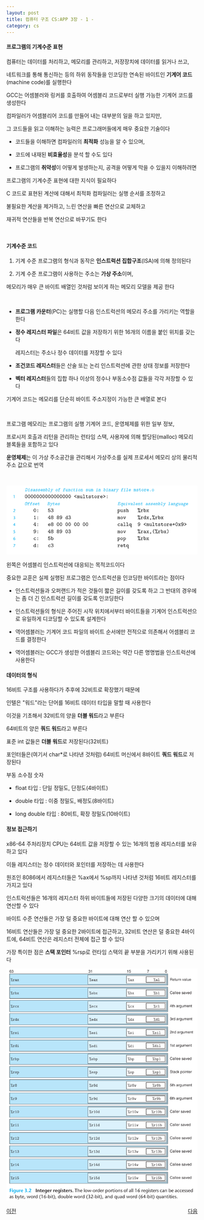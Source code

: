 ```yaml
---
layout: post
title: 컴퓨터 구조 CS:APP 3장 - 1 -
category: cs
---
```


#### 프로그램의 기계수준 표현

컴퓨터는 데이터를 처리하고, 메모리를 관리하고, 저장장치에 데이터를 읽거나 쓰고,

네트워크를 통해 통신하는 등의 하위 동작들을 인코딩한 연속된 바이트인 **기계어 코드**(machine code)를 실행한다

GCC는 어셈블러와 링커를 호출하여 어셈블리 코드로부터 실행 가능한 기계어 코드를 생성한다

컴파일러가 어셈블리어 코드를 만들어 내는 대부분의 일을 하고 있지만,

그 코드들을 읽고 이해하는 능력은 프로그래머들에게 매우 중요한 기술이다

- 코드들을 이해하면 컴파일러의 **최적화** 성능을 알 수 있으며,

- 코드에 내재된 **비효율성**을 분석 할 수도 있다

- 프로그램의 **취약성**이 어떻게 발생하는지, 공격을 어떻게 막을 수 있을지 이해하려면

프로그램의 기계수준 표현에 대한 지식이 필요하다

C 코드로 표현된 계산에 대해서 최적화 컴파일러는 실행 순서를 조정하고

불필요한 계산을 제거하고, 느린 연산을 빠른 연산으로 교체하고

재귀적 연산들을 반복 연산으로 바꾸기도 한다

&nbsp;

#### 기계수준 코드

1. 기계 수준 프로그램의 형식과 동작은 **인스트럭션 집합구조**(ISA)에 의해 정의된다

2. 기계 수준 프로그램이 사용하는 주소는 **가상 주소**이며,

메모리가 매우 큰 바이트 배열인 것처럼 보이게 하는 메모리 모델을 제공 한다

&nbsp;

- **프로그램 카운터**(PC)는 실행할 다음 인스트럭션의 메모리 주소를 가리키는 역할을 한다

- **정수 레지스터 파일**은 64비트 값을 저장하기 위한 16개의 이름을 붙인 위치를 갖는다

  레지스터는 주소나 정수 데이터를 저장할 수 있다

- **조건코드 레지스터**들은 산술 또는 논리 인스트럭션에 관한 상태 정보를 저장한다

- **벡터 레지스터**들의 집합 하나 이상의 정수나 부동소수점 값들을 각각 저장할 수 있다

기계어 코드는 메모리를 단순히 바이트 주소지정이 가능한 큰 배열로 본다

&nbsp;

프로그램 메모리는 프로그램의 실행 기계어 코드, 운영체제를 위한 일부 정보,

프로시저 호출과 리턴을 관리하는 런타임 스택, 사용자에 의해 할당된(malloc) 메모리 블록들을 포함하고 있다

**운영체제**는 이 가상 주소공간을 관리해서 가상주소를 실제 프로세서 메모리 상의 물리적 주소 값으로 번역

&nbsp;

![목적코드와 어셈블리어](/assets/images/cs/cs-app/cs-app-03-01-01.png)

왼쪽은 어셈블리 인스트럭션에 대응되는 목적코드이다

중요한 교훈은 실제 실행된 프로그램은 인스트럭션을 인코딩한 바이트라는 점이다

- 인스트럭션들과 오퍼랜드가 적은 것들이 짧은 길이를 갖도록 하고 그 반대의 경우에는 좀 더 긴 인스트럭션 길이를 갖도록 인코딩한다

- 인스트럭션들의 형식은 주어진 시작 위치에서부터 바이트들을 기계어 인스트럭션으로 유일하게 디코딩할 수 있도록 설계한다

- 역어셈블러는 기계어 코드 파일의 바이트 순서에만 전적으로 의존해서 어셈블리 코드를 결정한다

- 역어셈블러는 GCC가 생성한 어셈블리 코드와는 약간 다른 명명법을 인스트럭션에 사용한다

#### 데이터의 형식

16비트 구조를 사용하다가 추후에 32비트로 확장했기 때문에 

인텔은 "워드"라는 단어를 16비트 데이터 타입을 말할 때 사용한다

이것을 기초해서 32비트의 양을 **더블 워드**라고 부른다

64비트의 양은 **쿼드 워드**라고 부른다

표준 int 값들은 **더블 워드**로 저장된다(32비트)

포인터들은(여기서 char*로 나타낸 것처럼) 64비트 머신에서 8바이트 **쿼드 워드**로 저장된다

부동 소수점 숫자

- float 타입 : 단일 정밀도, 단정도(4바이트)

- double 타입 : 이중 정밀도, 배정도(8바이트)

- long double 타입 : 80비트, 확장 정밀도(10바이트)

#### 정보 접근하기

x86-64 주처리장치 CPU는 64비트 값을 저장할 수 있는 16개의 범용 레지스터를 보유하고 있다

이들 레지스터는 정수 데이터와 포인터를 저장하는 데 사용한다

원조인 8086에서 레지스터들은 %ax에서 %sp까지 나타낸 것처럼 16비트 레지스터를 가지고 있다

인스트럭션들은 16개의 레지스터 하위 바이트들에 저장된 다양한 크기의 데이터에 대해 연산할 수 있다

바이트 수준 연산들은 가장 덜 중요한 바이트에 대해 연산 할 수 있으며

16비트 연산들은 가장 덜 중요한 2바이트에 접근하고, 32비트 연산은 덜 중요한 4바이트에, 64비트 연산은 레지스터 전체에 접근 할 수 있다

가장 특이한 점은 **스택 포인터** %rsp로 런타임 스택의 끝 부분을 가리키기 위해 사용된다

![정수 레지스터](/assets/images/cs/cs-app/cs-app-03-01-02.png)

<p style="display: flex; justify-content: space-between;">
<a href="cs-02-06.html">이전</a>
<a href="cs-03-02.html">다음</a>
</p>
